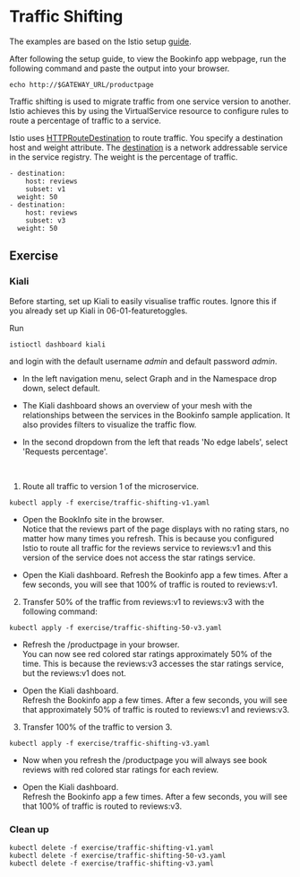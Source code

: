 # Traffic Shifting
The examples are based on the Istio setup [guide](https://istio.io/docs/setup/getting-started/).

After following the setup guide, to view the Bookinfo app webpage, run the following command and paste the output into your browser.
```
echo http://$GATEWAY_URL/productpage
```

Traffic shifting is used to migrate traffic from one service version to another. Istio achieves this by using the VirtualService resource to configure rules to route a percentage of traffic to a service.

Istio uses [HTTPRouteDestination](https://istio.io/docs/reference/config/networking/virtual-service/#HTTPRouteDestination) to route traffic. You specify a destination host and weight attribute. The [destination](https://istio.io/docs/reference/config/networking/virtual-service/#Destination) is a network addressable service in the service registry. The weight is the percentage of traffic. 

```
- destination:
    host: reviews
    subset: v1
  weight: 50
- destination:
    host: reviews
    subset: v3
  weight: 50
```

## Exercise 

### Kiali
Before starting, set up Kiali to easily visualise traffic routes. Ignore this if you already set up Kiali in 06-01-featuretoggles.

Run 
```
istioctl dashboard kiali
```
and login with the default username *admin* and default password *admin*.

- In the left navigation menu, select Graph and in the Namespace drop down, select default.

- The Kiali dashboard shows an overview of your mesh with the relationships between the services in the Bookinfo sample application. It also provides filters to visualize the traffic flow.

- In the second dropdown from the left that reads 'No edge labels', select 'Requests percentage'.

<br>

1. Route all traffic to version 1 of the microservice.

```
kubectl apply -f exercise/traffic-shifting-v1.yaml
```
- Open the BookInfo site in the browser.  
Notice that the reviews part of the page displays with no rating stars, no matter how many times you refresh. This is because you configured Istio to route all traffic for the reviews service to reviews:v1 and this version of the service does not access the star ratings service.

- Open the Kiali dashboard.
Refresh the Bookinfo app a few times. After a few seconds, you will see that 100% of traffic is routed to reviews:v1.

2. Transfer 50% of the traffic from reviews:v1 to reviews:v3 with the following command:

```
kubectl apply -f exercise/traffic-shifting-50-v3.yaml
```

- Refresh the /productpage in your browser.  
 You can now see red colored star ratings approximately 50% of the time. This is because the reviews:v3 accesses the star ratings service, but the reviews:v1 does not.

- Open the Kiali dashboard.  
Refresh the Bookinfo app a few times. After a few seconds, you will see that approximately 50% of traffic is routed to reviews:v1 and reviews:v3.

3. Transfer 100% of the traffic to version 3.

```
kubectl apply -f exercise/traffic-shifting-v3.yaml
```

- Now when you refresh the /productpage you will always see book reviews with red colored star ratings for each review.

- Open the Kiali dashboard.  
Refresh the Bookinfo app a few times. After a few seconds, you will see that 100% of traffic is routed to reviews:v3.

### Clean up

```
kubectl delete -f exercise/traffic-shifting-v1.yaml
kubectl delete -f exercise/traffic-shifting-50-v3.yaml
kubectl delete -f exercise/traffic-shifting-v3.yaml
```